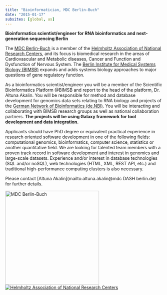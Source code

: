 ```yaml
---
title: "Bioinformatician, MDC Berlin-Buch"
date: "2015-01-17"
subsites: [global, us]
---
```

**Bioinformatics scientist/engineer for RNA bioinformatics and next-generation sequencing Berlin**

The [MDC Berlin-Buch](https://www.mdc-berlin.de/) is a member of the [Helmholtz Association of National Research Centers](http://www.helmholtz.de/), and its focus is biomedical research in the areas of Cardiovascular and Metabolic diseases, Cancer and Function and Dysfunction of Nervous System. The [Berlin Institute for Medical Systems Biology (BIMSB)](https://www.mdc-berlin.de/40549075/de/bimsb) expands and adds systems biology approaches to major questions of gene regulatory function.

As a bioinformatics scientist/engineer you will be a member of the Scientific Bioinformatics Platform @BIMSB and report to the head of the platform, Dr. Altuna Akalin. You will be responsible for method and database development for genomics data sets relating to RNA biology and projects of the [German Network of Bioinformatics (de.NBI)](https://www.systembiologie.de/de/foerderung/national/nbi). You will be interacting and collaborating with BIMSB research groups as well as national collaboration partners.  **The projects will be using Galaxy framework for tool development and data integration.**

Applicants should have PhD degree or equivalent practical experience in research oriented software development in one of the following fields: computational genomics, bioinformatics, computer science, statistics or another quantitative field. We are looking for talented team members with a proven track record in software development and interest in genomics and large-scale datasets. Experience and/or interest in database technologies (SQL and/or noSQL), web technologies (HTML, XML, REST API, etc.) and traditional high-performance computing clusters is also necessary.

Please contact [Altuna Akalin](mailto:altuna.akalin@mdc DASH berlin.de) for further details.

<div class='center'>
<a href='https://www.mdc-berlin.de/'><img src="/images/logos/MCDBerlinBuch.gif" alt="MDC Berlin-Buch" width="300" /></a>
<a href='http://www.helmholtz.de/'><img src="/images/logos/HelmholtzAssoc.gif" alt="Helmholtz Association of National Research Centers" /></a>
</div>
